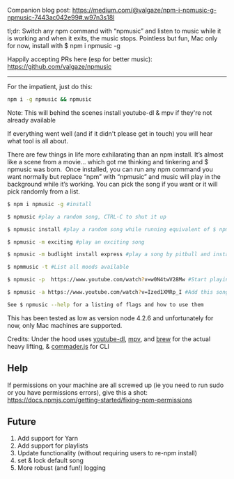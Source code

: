 Companion blog post: https://medium.com/@valgaze/npm-i-npmusic-g-npmusic-7443ac042e99#.w97n3s18l


tl;dr: Switch any npm command with “npmusic” and listen to music while it is working and when it exits, the music stops. Pointless but fun, Mac only for now, install with $ npm i npmusic -g

Happily accepting PRs here (esp for better music): https://github.com/valgaze/npmusic

------------

For the impatient, just do this:

```sh
npm i -g npmusic && npmusic
```

Note: This will behind the scenes install youtube-dl & mpv if they're not already available

If everything went well (and if it didn't please get in touch) you will hear what tool is all about.


There are few things in life more exhilarating than an npm install. It’s almost like a scene from a movie… which got me thinking and tinkering and $ npmusic was born. 
Once installed, you can run any npm command you want normally but replace “npm” with “npmusic” and music will play in the background while it’s working. You can pick the song if you want or it will pick randomly from a list.

```sh
$ npm i npmusic -g #install

$ npmusic #play a random song, CTRL-C to shut it up

$ npmusic install #play a random song while running equivalent of $ npm install (music will turn off when done)

$ npmusic -m exciting #play an exciting song

$ npmusic -m budlight install express #play a song by pitbull and install express [alternative --mood moodName]

$ npmmusic -t #List all moods available

$ npmusic -p  https://www.youtube.com/watch?v=w0N4twV28Mw #Start playing this song in your terminal [alternatively --play url]

$ npmusic -a https://www.youtube.com/watch?v=Ized1XMRp_I #Add this song to the npmusic random rotation [alternatively --add url]

See $ npmusic --help for a listing of flags and how to use them
```

This has been tested as low as version node 4.2.6 and unfortunately for now, only Mac machines are supported.

Credits: Under the hood uses [youtube-dl](https://rg3.github.io/youtube-dl/), [mpv](https://mpv.io), and [brew](http://brew.sh/) for the actual heavy lifting, & [commader.js](https://github.com/tj/commander.js) for CLI 

## Help

If permissions on your machine are all screwed up (ie you need to run sudo or you have permissions errors), give this a shot: https://docs.npmjs.com/getting-started/fixing-npm-permissions

## Future
1. Add support for Yarn
2. Add support for playlists
3. Update functionality (without requiring users to re-npm install)
5. set & lock default song
6. More robust (and fun!) logging
